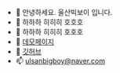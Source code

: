 - 👋 안녕하세요. 울산빅보이 입니다.
- 👀 하하하 히히히 호호호
- 🌱 하하하 히히히 호호호
- 💞️ [데모페이지](http://monoalliance.iptime.org:8888/)
- 💞️ [깃허브](https://github.com/ulsanbigboy/)
- 📫 ulsanbigboy@naver.com
 
<!---
ulsanbigboy/ulsanbigboy is a ✨ special ✨ repository because its `README.md` (this file) appears on your GitHub profile.
You can click the Preview link to take a look at your changes.
--->

